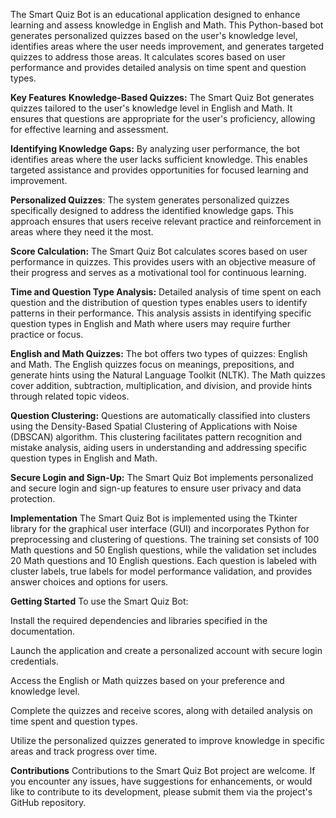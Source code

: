 The Smart Quiz Bot is an educational application designed to enhance learning and assess knowledge in English and Math. This Python-based bot generates personalized quizzes based on the user's knowledge level, identifies areas where the user needs improvement, and generates targeted quizzes to address those areas. It calculates scores based on user performance and provides detailed analysis on time spent and question types.

**Key Features**
**Knowledge-Based Quizzes:** The Smart Quiz Bot generates quizzes tailored to the user's knowledge level in English and Math. It ensures that questions are appropriate for the user's proficiency, allowing for effective learning and assessment.

**Identifying Knowledge Gaps:** By analyzing user performance, the bot identifies areas where the user lacks sufficient knowledge. This enables targeted assistance and provides opportunities for focused learning and improvement.

**Personalized Quizzes**: The system generates personalized quizzes specifically designed to address the identified knowledge gaps. This approach ensures that users receive relevant practice and reinforcement in areas where they need it the most.

**Score Calculation:** The Smart Quiz Bot calculates scores based on user performance in quizzes. This provides users with an objective measure of their progress and serves as a motivational tool for continuous learning.

**Time and Question Type Analysis:** Detailed analysis of time spent on each question and the distribution of question types enables users to identify patterns in their performance. This analysis assists in identifying specific question types in English and Math where users may require further practice or focus.

**English and Math Quizzes:** The bot offers two types of quizzes: English and Math. The English quizzes focus on meanings, prepositions, and generate hints using the Natural Language Toolkit (NLTK). The Math quizzes cover addition, subtraction, multiplication, and division, and provide hints through related topic videos.

**Question Clustering:** Questions are automatically classified into clusters using the Density-Based Spatial Clustering of Applications with Noise (DBSCAN) algorithm. This clustering facilitates pattern recognition and mistake analysis, aiding users in understanding and addressing specific question types in English and Math.

**Secure Login and Sign-Up:** The Smart Quiz Bot implements personalized and secure login and sign-up features to ensure user privacy and data protection.

**Implementation**
The Smart Quiz Bot is implemented using the Tkinter library for the graphical user interface (GUI) and incorporates Python for preprocessing and clustering of questions. The training set consists of 100 Math questions and 50 English questions, while the validation set includes 20 Math questions and 10 English questions. Each question is labeled with cluster labels, true labels for model performance validation, and provides answer choices and options for users.

**Getting Started**
To use the Smart Quiz Bot:

Install the required dependencies and libraries specified in the documentation.

Launch the application and create a personalized account with secure login credentials.

Access the English or Math quizzes based on your preference and knowledge level.

Complete the quizzes and receive scores, along with detailed analysis on time spent and question types.

Utilize the personalized quizzes generated to improve knowledge in specific areas and track progress over time.

**Contributions**
Contributions to the Smart Quiz Bot project are welcome. If you encounter any issues, have suggestions for enhancements, or would like to contribute to its development, please submit them via the project's GitHub repository.

